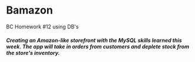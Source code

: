 # Bamazon
BC Homework #12 using DB's 
##### Creating an Amazon-like storefront with the MySQL skills learned this week. The app will take in orders from customers and deplete stock from the store's inventory. 
